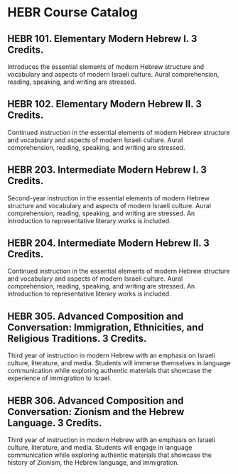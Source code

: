 # HEBR Course Catalog

## HEBR 101. Elementary Modern Hebrew I. 3 Credits.

Introduces the essential elements of modern Hebrew structure and vocabulary and aspects of modern Israeli culture. Aural comprehension, reading, speaking, and writing are stressed.

## HEBR 102. Elementary Modern Hebrew II. 3 Credits.

Continued instruction in the essential elements of modern Hebrew structure and vocabulary and aspects of modern Israeli culture. Aural comprehension, reading, speaking, and writing are stressed.

## HEBR 203. Intermediate Modern Hebrew I. 3 Credits.

Second-year instruction in the essential elements of modern Hebrew structure and vocabulary and aspects of modern Israeli culture. Aural comprehension, reading, speaking, and writing are stressed. An introduction to representative literary works is included.

## HEBR 204. Intermediate Modern Hebrew II. 3 Credits.

Continued instruction in the essential elements of modern Hebrew structure and vocabulary and aspects of modern Israeli culture. Aural comprehension, reading, speaking, and writing are stressed. An introduction to representative literary works is included.

## HEBR 305. Advanced Composition and Conversation: Immigration, Ethnicities, and Religious Traditions. 3 Credits.

Third year of instruction in modern Hebrew with an emphasis on Israeli culture, literature, and media. Students will immerse themselves in language communication while exploring authentic materials that showcase the experience of immigration to Israel.

## HEBR 306. Advanced Composition and Conversation: Zionism and the Hebrew Language. 3 Credits.

Third year of instruction in modern Hebrew with an emphasis on Israeli culture, literature, and media. Students will engage in language communication while exploring authentic materials that showcase the history of Zionism, the Hebrew language, and immigration.

